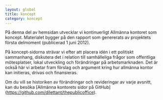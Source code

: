 ```yaml
---
layout: global
title: koncept
category: koncept
---
```


På denna del av hemsidan utvecklar vi kontinuerligt Allmänna kontoret som koncept. Materialet bygger på den rapport som genererats av projektets första delmoment (publicerad 1 juni 2012).

På koncept-sidorna strävar vi efter att placera idén i ett politiskt sammanhang, diskutera det i relation till samhälleliga frågor som offentliga mötesplatser, lokal utveckling och förändringar på arbetsmarknaden. Det är också här vi arbetar fram förslag och argument kring hur allmänna kontor kan initieras, drivas och finansieras.

Om du vill se historiken av förändringar och revideringar av varje avsnitt, kan du besöka [Allmänna kontorets sidor på GitHub] (https://github.com/dilettant/thepublicoffice).